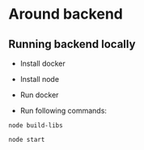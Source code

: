 # Around backend

## Running backend locally

+ Install docker

+ Install node

+ Run docker

+ Run following commands:

```
node build-libs

node start
```